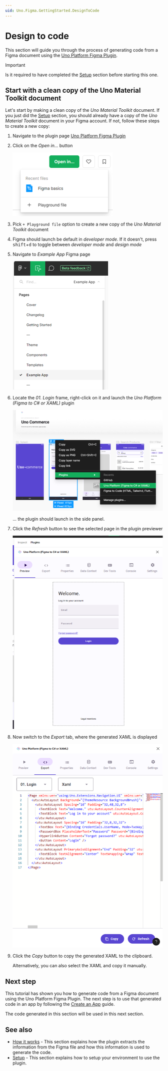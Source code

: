 ```yaml
---
uid: Uno.Figma.GettingStarted.DesignToCode
---
```


# Design to code

This section will guide you through the process of generating code from a Figma document using the [Uno Platform Figma Plugin](https://aka.platform.uno/uno-figma-plugin).

> [!IMPORTANT]
> Is it required to have completed the [Setup](setup.md) section before starting this one.


## Start with a clean copy of the Uno Material Toolkit document
Let's start by making a clean copy of the _Uno Material Toolkit_ document. If you just did the [Setup](setup.md) section, you should already have a copy of the _Uno Material Toolkit_ document in your Figma account. If not, follow these steps to create a new copy:

1. Navigate to the plugin page [Uno Platform Figma Plugin](https://aka.platform.uno/uno-figma-plugin)
2. Click on the _Open in..._ button
 
   ![Creating a new document from the Plugin](assets/new-document-from-plugin.png)
3. Pick `+ Playground file` option to create a new copy of the _Uno Material Toolkit_ document
4. Figma should launch be default in _developer mode_. If it doesn't, press <kbd>shift</kbd>+<kbd>d</kbd> to toggle between _developer mode_ and _design mode_
5. Navigate to _Example App_ Figma page

   ![Navigate to Example App page](assets/navigate-example-app-page.png)
6. Locate the _01. Login_ frame, right-click on it and launch the _Uno Platform (Figma to C# or XAML)_ plugin

   ![Launching the plugin by right-clicking on a frame](assets/launch-plugin-right-click.png)

   ... the plugin should launch in the side panel. 
7. Click the _Refresh_ button to see the selected page in the plugin previewer

   ![Previewing the Login page in the plugin](assets/plugin-render-login.png)
8. Now switch to the _Export_ tab, where the generated XAML is displayed

   ![Switching to the Export tab](assets/export-xaml-tab.png)
9. Click the _Copy_ button to copy the generated XAML to the clipboard.

   Alternatively, you can also select the XAML and copy it manually.

## Next step

This tutorial has shown you how to generate code from a Figma document using the Uno Platform Figma Plugin. The next step is to use that generated code in an app by following the [Create an App](create-an-app.md) guide.

The code generated in this section will be used in this next section.

## See also

* [How it works](xref:Uno.Figma.Overview.HowItWorks) - This section explains how the plugin extracts the information from the Figma file and how this information is used to generate the code.
* [Setup](setup.md) - This section explains how to setup your environment to use the plugin.